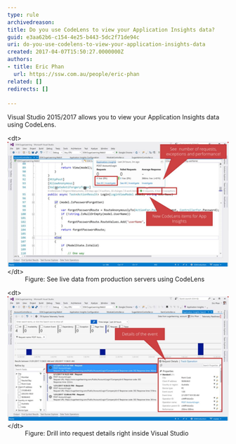 ```yaml
---
type: rule
archivedreason: 
title: Do you use CodeLens to view your Application Insights data?
guid: e3aa62b6-c154-4e25-b443-5dc2f71de94c
uri: do-you-use-codelens-to-view-your-application-insights-data
created: 2017-04-07T15:50:27.0000000Z
authors:
- title: Eric Phan
  url: https://ssw.com.au/people/eric-phan
related: []
redirects: []

---
```


Visual Studio 2015/2017 allows you to view your Application Insights data using CodeLens.

<!--endintro-->
<dl class="image">&lt;dt&gt;<img src="use-codelens-1.jpg" alt="use-codelens-1.jpg" style="width:800px;"><br>&lt;/dt&gt;<dd>Figure: See live data from production servers using CodeLens</dd></dl><dl class="image">&lt;dt&gt;<img src="use-codelens-2.jpg" alt="use-codelens-2.jpg" style="width:800px;"><br>&lt;/dt&gt;<dd>Figure: Drill into request details right inside Visual Studio</dd></dl>
